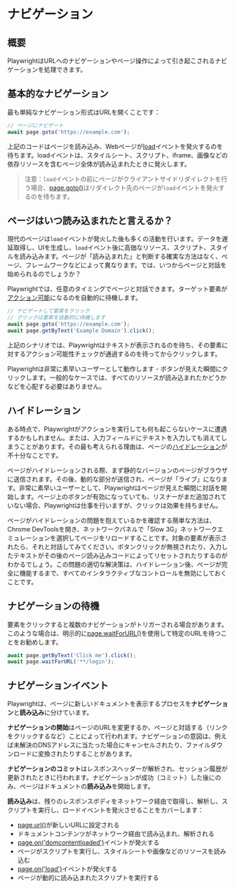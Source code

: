 # ナビゲーション

## 概要

PlaywrightはURLへのナビゲーションやページ操作によって引き起こされるナビゲーションを処理できます。

## 基本的なナビゲーション

最も単純なナビゲーション形式はURLを開くことです：

```javascript
// ページにナビゲート
await page.goto('https://example.com');
```

上記のコードはページを読み込み、Webページが[load](https://developer.mozilla.org/en-US/docs/Web/API/Window/load_event)イベントを発火するのを待ちます。loadイベントは、スタイルシート、スクリプト、iframe、画像などの依存リソースを含むページ全体が読み込まれたときに発火します。

> 注意：`load`イベントの前にページがクライアントサイドリダイレクトを行う場合、[page.goto()](/docs/api/class-page#page-goto)はリダイレクト先のページが`load`イベントを発火するのを待ちます。

## ページはいつ読み込まれたと言えるか？

現代のページは`load`イベントが発火した後も多くの活動を行います。データを遅延取得し、UIを生成し、`load`イベント後に高価なリソース、スクリプト、スタイルを読み込みます。ページが「読み込まれた」と判断する確実な方法はなく、ページ、フレームワークなどによって異なります。では、いつからページと対話を始められるのでしょうか？

Playwrightでは、任意のタイミングでページと対話できます。ターゲット要素が[アクション可能](/docs/actionability)になるのを自動的に待機します。

```javascript
// ナビゲートして要素をクリック
// クリックは要素を自動的に待機します
await page.goto('https://example.com');
await page.getByText('Example Domain').click();
```

上記のシナリオでは、Playwrightはテキストが表示されるのを待ち、その要素に対するアクション可能性チェックが通過するのを待ってからクリックします。

Playwrightは非常に素早いユーザーとして動作します - ボタンが見えた瞬間にクリックします。一般的なケースでは、すべてのリソースが読み込まれたかどうかなどを心配する必要はありません。

## ハイドレーション

ある時点で、Playwrightがアクションを実行しても何も起こらないケースに遭遇するかもしれません。または、入力フィールドにテキストを入力しても消えてしまうことがあります。その最も考えられる理由は、ページの[ハイドレーション](https://en.wikipedia.org/wiki/Hydration_\(web_development\))が不十分なことです。

ページがハイドレーションされる際、まず静的なバージョンのページがブラウザに送信されます。その後、動的な部分が送信され、ページが「ライブ」になります。非常に素早いユーザーとして、Playwrightはページが見えた瞬間に対話を開始します。ページ上のボタンが有効になっていても、リスナーがまだ追加されていない場合、Playwrightは仕事を行いますが、クリックは効果を持ちません。

ページがハイドレーションの問題を抱えているかを確認する簡単な方法は、Chrome DevToolsを開き、ネットワークパネルで「Slow 3G」ネットワークエミュレーションを選択してページをリロードすることです。対象の要素が表示されたら、それと対話してみてください。ボタンクリックが無視されたり、入力したテキストがその後のページ読み込みコードによってリセットされたりするのがわかるでしょう。この問題の適切な解決策は、ハイドレーション後、ページが完全に機能するまで、すべてのインタラクティブなコントロールを無効にしておくことです。

## ナビゲーションの待機

要素をクリックすると複数のナビゲーションがトリガーされる場合があります。このような場合は、明示的に[page.waitForURL()](/docs/api/class-page#page-wait-for-url)を使用して特定のURLを待つことをお勧めします。

```javascript
await page.getByText('Click me').click();
await page.waitForURL('**/login');
```

## ナビゲーションイベント

Playwrightは、ページに新しいドキュメントを表示するプロセスを**ナビゲーション**と**読み込み**に分けています。

**ナビゲーションの開始**はページのURLを変更するか、ページと対話する（リンクをクリックするなど）ことによって行われます。ナビゲーションの意図は、例えば未解決のDNSアドレスに当たった場合にキャンセルされたり、ファイルダウンロードに変換されたりすることがあります。

**ナビゲーションのコミット**はレスポンスヘッダーが解析され、セッション履歴が更新されたときに行われます。ナビゲーションが成功（コミット）した後にのみ、ページはドキュメントの**読み込み**を開始します。

**読み込み**は、残りのレスポンスボディをネットワーク経由で取得し、解析し、スクリプトを実行し、ロードイベントを発火させることをカバーします：

* [page.url()](/docs/api/class-page#page-url)が新しいURLに設定される
* ドキュメントコンテンツがネットワーク経由で読み込まれ、解析される
* [page.on('domcontentloaded')](/docs/api/class-page#page-event-dom-content-loaded)イベントが発火する
* ページがスクリプトを実行し、スタイルシートや画像などのリソースを読み込む
* [page.on('load')](/docs/api/class-page#page-event-load)イベントが発火する
* ページが動的に読み込まれたスクリプトを実行する